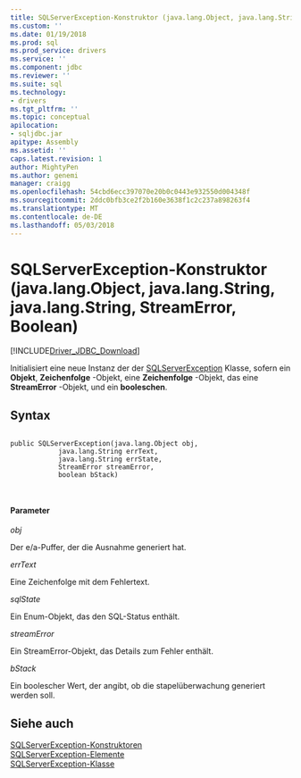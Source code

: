 ```yaml
---
title: SQLServerException-Konstruktor (java.lang.Object, java.lang.String, java.lang.String, StreamError, Boolean) | Microsoft Docs
ms.custom: ''
ms.date: 01/19/2018
ms.prod: sql
ms.prod_service: drivers
ms.service: ''
ms.component: jdbc
ms.reviewer: ''
ms.suite: sql
ms.technology:
- drivers
ms.tgt_pltfrm: ''
ms.topic: conceptual
apilocation:
- sqljdbc.jar
apitype: Assembly
ms.assetid: ''
caps.latest.revision: 1
author: MightyPen
ms.author: genemi
manager: craigg
ms.openlocfilehash: 54cbd6ecc397070e20b0c0443e932550d004348f
ms.sourcegitcommit: 2ddc0bfb3ce2f2b160e3638f1c2c237a898263f4
ms.translationtype: MT
ms.contentlocale: de-DE
ms.lasthandoff: 05/03/2018
---
```

# <a name="sqlserverexception-constructor-javalangobject-javalangstring-javalangstring-streamerror-boolean"></a>SQLServerException-Konstruktor (java.lang.Object, java.lang.String, java.lang.String, StreamError, Boolean)
[!INCLUDE[Driver_JDBC_Download](../../../includes/driver_jdbc_download.md)]

  Initialisiert eine neue Instanz der der [SQLServerException](../../../connect/jdbc/reference/sqlserverexception-class.md) Klasse, sofern ein **Objekt**, **Zeichenfolge** -Objekt, eine **Zeichenfolge** -Objekt, das eine  **StreamError** -Objekt, und ein **booleschen**.

## <a name="syntax"></a>Syntax  
  
```  

public SQLServerException(java.lang.Object obj,
            java.lang.String errText,
            java.lang.String errState,
            StreamError streamError,
            boolean bStack)

            
```  
  
#### <a name="parameters"></a>Parameter  
 *obj*  
  
 Der e/a-Puffer, der die Ausnahme generiert hat.

 *errText*  
  
 Eine Zeichenfolge mit dem Fehlertext.
  
 *sqlState*  
  
 Ein Enum-Objekt, das den SQL-Status enthält.
 
 *streamError*  
  
 Ein StreamError-Objekt, das Details zum Fehler enthält.
 
 *bStack*  
  
 Ein boolescher Wert, der angibt, ob die stapelüberwachung generiert werden soll.
  
## <a name="see-also"></a>Siehe auch  
 [SQLServerException-Konstruktoren](../../../connect/jdbc/reference/sqlserverexception-constructors.md)   
 [SQLServerException-Elemente](../../../connect/jdbc/reference/sqlserverexception-members.md)   
 [SQLServerException-Klasse](../../../connect/jdbc/reference/sqlserverexception-class.md)  
  
  
